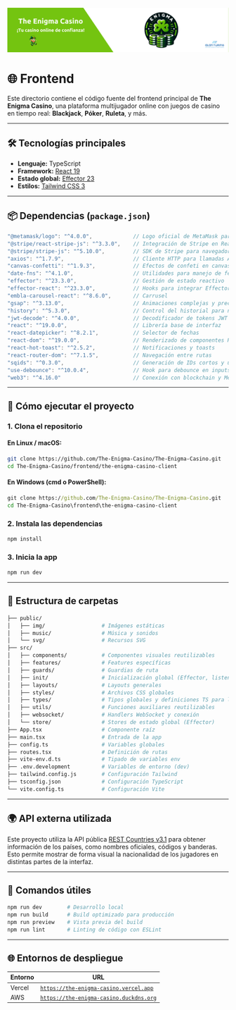 ![banner](https://github.com/The-Enigma-Casino/.github/blob/main/img/Portada.png?raw=true)

# 🌐 Frontend

Este directorio contiene el código fuente del frontend principal de **The Enigma Casino**, una plataforma multijugador online con juegos de casino en tiempo real: **Blackjack**, **Póker**, **Ruleta**, y más.

---

## 🛠️ Tecnologías principales

* **Lenguaje:** TypeScript
* **Framework:** [React 19](https://react.dev/)
* **Estado global:** [Effector 23](https://effector.dev/)
* **Estilos:** [Tailwind CSS 3](https://tailwindcss.com/)

---

## 📦 Dependencias (`package.json`)

```ts
"@metamask/logo": "^4.0.0",             // Logo oficial de MetaMask para UI
"@stripe/react-stripe-js": "^3.3.0",    // Integración de Stripe en React
"@stripe/stripe-js": "^5.10.0",         // SDK de Stripe para navegadores
"axios": "^1.7.9",                      // Cliente HTTP para llamadas API
"canvas-confetti": "^1.9.3",            // Efectos de confeti en canvas
"date-fns": "^4.1.0",                   // Utilidades para manejo de fechas
"effector": "^23.3.0",                  // Gestión de estado reactivo
"effector-react": "^23.3.0",            // Hooks para integrar Effector con React
"embla-carousel-react": "^8.6.0",       // Carrusel
"gsap": "^3.13.0",                      // Animaciones complejas y precisas
"history": "^5.3.0",                    // Control del historial para navegación
"jwt-decode": "^4.0.0",                 // Decodificador de tokens JWT
"react": "^19.0.0",                     // Librería base de interfaz
"react-datepicker": "^8.2.1",           // Selector de fechas
"react-dom": "^19.0.0",                 // Renderizado de componentes React
"react-hot-toast": "^2.5.2",            // Notificaciones y toasts
"react-router-dom": "^7.1.5",           // Navegación entre rutas
"sqids": "^0.3.0",                      // Generación de IDs cortos y únicos
"use-debounce": "^10.0.4",              // Hook para debounce en inputs/eventos
"web3": "^4.16.0"                       // Conexión con blockchain y MetaMask
```

---

## 🚀 Cómo ejecutar el proyecto

### 1. Clona el repositorio

#### En Linux / macOS:

```bash
git clone https://github.com/The-Enigma-Casino/The-Enigma-Casino.git
cd The-Enigma-Casino/frontend/the-enigma-casino-client
```

#### En Windows (cmd o PowerShell):

```cmd
git clone https://github.com/The-Enigma-Casino/The-Enigma-Casino.git
cd The-Enigma-Casino\frontend\the-enigma-casino-client
```

### 2. Instala las dependencias

```bash
npm install
```

### 3. Inicia la app

```bash
npm run dev
```

---

## 📂 Estructura de carpetas

```bash
├── public/
│   ├── img/                  # Imágenes estáticas
│   ├── music/                # Música y sonidos
│   └── svg/                  # Recursos SVG
├── src/
│   ├── components/           # Componentes visuales reutilizables
│   ├── features/             # Features específicas
│   ├── guards/               # Guardias de ruta
│   ├── init/                 # Inicialización global (Effector, listeners)
│   ├── layouts/              # Layouts generales
│   ├── styles/               # Archivos CSS globales
│   ├── types/                # Tipos globales y definiciones TS para librerías no tipadas
│   ├── utils/                # Funciones auxiliares reutilizables
│   ├── websocket/            # Handlers WebSocket y conexión
│   └── store/                # Stores de estado global (Effector)
├── App.tsx                   # Componente raíz
├── main.tsx                  # Entrada de la app
├── config.ts                 # Variables globales
├── routes.tsx                # Definición de rutas
├── vite-env.d.ts             # Tipado de variables env
├── .env.development          # Variables de entorno (dev)
├── tailwind.config.js        # Configuración Tailwind
├── tsconfig.json             # Configuración TypeScript
└── vite.config.ts            # Configuración Vite
```

---

## 🌍 API externa utilizada

Este proyecto utiliza la API pública [REST Countries v3.1](https://restcountries.com/) para obtener información de los países, como nombres oficiales, códigos y banderas. Esto permite mostrar de forma visual la nacionalidad de los jugadores en distintas partes de la interfaz.

---

## 🧪 Comandos útiles

```bash
npm run dev        # Desarrollo local
npm run build      # Build optimizado para producción
npm run preview    # Vista previa del build
npm run lint       # Linting de código con ESLint
```

---

## 🌐 Entornos de despliegue

| Entorno | URL                                                                              |
| ------- | -------------------------------------------------------------------------------- |
| Vercel  | [`https://the-enigma-casino.vercel.app`](https://the-enigma-casino.vercel.app)   |
| AWS     | [`https://the-enigma-casino.duckdns.org`](https://the-enigma-casino.duckdns.org) |
